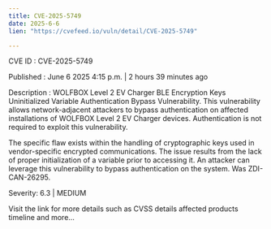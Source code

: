 ```yaml
---
title: CVE-2025-5749
date: 2025-6-6
lien: "https://cvefeed.io/vuln/detail/CVE-2025-5749"

---
```


CVE ID : CVE-2025-5749

Published :  June 6
2025
4:15 p.m. | 2 hours
39 minutes ago

Description : WOLFBOX Level 2 EV Charger BLE Encryption Keys Uninitialized Variable Authentication Bypass Vulnerability. This vulnerability allows network-adjacent attackers to bypass authentication on affected installations of WOLFBOX Level 2 EV Charger devices. Authentication is not required to exploit this vulnerability.

The specific flaw exists within the handling of cryptographic keys used in vendor-specific encrypted communications. The issue results from the lack of proper initialization of a variable prior to accessing it. An attacker can leverage this vulnerability to bypass authentication on the system. Was ZDI-CAN-26295.

Severity: 6.3 | MEDIUM

Visit the link for more details
such as CVSS details
affected products
timeline
and more...
